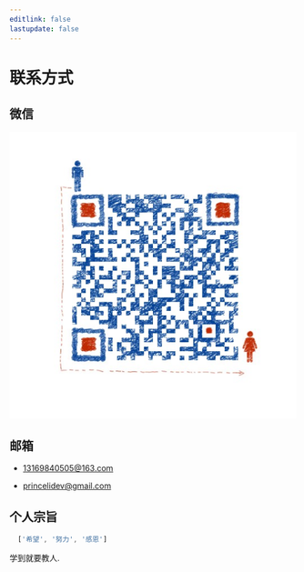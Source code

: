 ```yaml
---
editlink: false
lastupdate: false
---
```

# 联系方式

## 微信

![微信](./ercode.jpg)

## 邮箱

- 13169840505@163.com

- princelidev@gmail.com

## 个人宗旨

```js
  ['希望', '努力', '感恩']
```

学到就要教人.